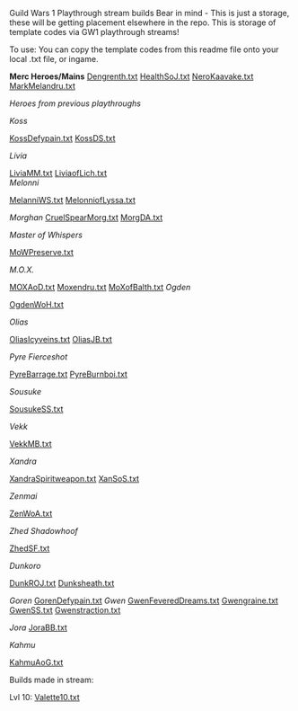 Guild Wars 1 Playthrough stream builds
Bear in mind - This is just a storage, these will be getting placement elsewhere in the repo.
This is storage of template codes via GW1 playthrough streams!


To use: You can copy the template codes from this readme file onto your local .txt file, or ingame.

<b>Merc Heroes/Mains</b>
[Dengrenth.txt](https://github.com/Conan9287/gw1streambuildrepo/files/11324632/Dengrenth.txt)
[HealthSoJ.txt](https://github.com/Conan9287/gw1streambuildrepo/files/11324633/HealthSoJ.txt)
[NeroKaavake.txt](https://github.com/Conan9287/gw1streambuildrepo/files/11324634/NeroKaavake.txt)
[MarkMelandru.txt](https://github.com/Conan9287/gw1streambuildrepo/files/11324643/MarkMelandru.txt)

<i>Heroes from previous playthroughs</i>


<i>Koss</i>

[KossDefypain.txt](https://github.com/Conan9287/gw1streambuildrepo/files/11324638/KossDefypain.txt)
[KossDS.txt](https://github.com/Conan9287/gw1streambuildrepo/files/11324639/KossDS.txt)

<i>Livia</i>

[LiviaMM.txt](https://github.com/Conan9287/gw1streambuildrepo/files/11324640/LiviaMM.txt)
[LiviaofLich.txt](https://github.com/Conan9287/gw1streambuildrepo/files/11324642/LiviaofLich.txt)\
<i>Melonni</i>

[MelanniWS.txt](https://github.com/Conan9287/gw1streambuildrepo/files/11324644/MelanniWS.txt)
[MelonniofLyssa.txt](https://github.com/Conan9287/gw1streambuildrepo/files/11324645/MelonniofLyssa.txt)

<i>Morghan</i>
[CruelSpearMorg.txt](https://github.com/Conan9287/gw1streambuildrepo/files/11324663/CruelSpearMorg.txt)
[MorgDA.txt](https://github.com/Conan9287/gw1streambuildrepo/files/11324646/MorgDA.txt)

<i>Master of Whispers</i>

[MoWPreserve.txt](https://github.com/Conan9287/gw1streambuildrepo/files/11324647/MoWPreserve.txt)

<i>M.O.X.</i>

[MOXAoD.txt](https://github.com/Conan9287/gw1streambuildrepo/files/11324648/MOXAoD.txt)
[Moxendru.txt](https://github.com/Conan9287/gw1streambuildrepo/files/11324649/Moxendru.txt)
[MoXofBalth.txt](https://github.com/Conan9287/gw1streambuildrepo/files/11324650/MoXofBalth.txt)
<i>Ogden</i>

[OgdenWoH.txt](https://github.com/Conan9287/gw1streambuildrepo/files/11324651/OgdenWoH.txt)

<i>Olias</i>

[OliasIcyveins.txt](https://github.com/Conan9287/gw1streambuildrepo/files/11324652/OliasIcyveins.txt)
[OliasJB.txt](https://github.com/Conan9287/gw1streambuildrepo/files/11324653/OliasJB.txt)

<i>Pyre Fierceshot</i>

[PyreBarrage.txt](https://github.com/Conan9287/gw1streambuildrepo/files/11324654/PyreBarrage.txt)
[PyreBurnboi.txt](https://github.com/Conan9287/gw1streambuildrepo/files/11324655/PyreBurnboi.txt)

<i>Sousuke</i>

[SousukeSS.txt](https://github.com/Conan9287/gw1streambuildrepo/files/11324656/SousukeSS.txt)

<i>Vekk</i>

[VekkMB.txt](https://github.com/Conan9287/gw1streambuildrepo/files/11324657/VekkMB.txt)

<i>Xandra</i>

[XandraSpiritweapon.txt](https://github.com/Conan9287/gw1streambuildrepo/files/11324658/XandraSpiritweapon.txt)
[XanSoS.txt](https://github.com/Conan9287/gw1streambuildrepo/files/11324660/XanSoS.txt)

<i>Zenmai</i>

[ZenWoA.txt](https://github.com/Conan9287/gw1streambuildrepo/files/11324661/ZenWoA.txt)

<i>Zhed Shadowhoof </i>

[ZhedSF.txt](https://github.com/Conan9287/gw1streambuildrepo/files/11324662/ZhedSF.txt)

<i>Dunkoro</i>

[DunkROJ.txt](https://github.com/Conan9287/gw1streambuildrepo/files/11324664/DunkROJ.txt)
[Dunksheath.txt](https://github.com/Conan9287/gw1streambuildrepo/files/11324665/Dunksheath.txt)

<i>Goren</i>
[GorenDefypain.txt](https://github.com/Conan9287/gw1streambuildrepo/files/11324666/GorenDefypain.txt)
<i>Gwen</i>
[GwenFeveredDreams.txt](https://github.com/Conan9287/gw1streambuildrepo/files/11324667/GwenFeveredDreams.txt)
[Gwengraine.txt](https://github.com/Conan9287/gw1streambuildrepo/files/11324668/Gwengraine.txt)
[GwenSS.txt](https://github.com/Conan9287/gw1streambuildrepo/files/11324669/GwenSS.txt)
[Gwenstraction.txt](https://github.com/Conan9287/gw1streambuildrepo/files/11324670/Gwenstraction.txt)

<i>Jora</i>
[JoraBB.txt](https://github.com/Conan9287/gw1streambuildrepo/files/11324671/JoraBB.txt)

<i>Kahmu</i>

[KahmuAoG.txt](https://github.com/Conan9287/gw1streambuildrepo/files/11324672/KahmuAoG.txt)


Builds made in stream:

Lvl 10:
[Valette10.txt](https://github.com/Conan9287/gw1streambuildrepo/files/11359791/Valette10.txt)

